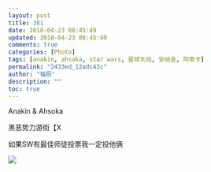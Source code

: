```yaml
---
layout: post
title: 381
date: 2018-04-23 08:45:49
updated: 2018-04-23 08:45:49
comments: true
categories: [Photo]
tags: [anakin, ahsoka, star wars, 星球大战, 安纳金, 阿索卡]
permalink: "2433ed_12adc43c"
author: "猫厨"
description: ""
toc: true
---
```


<p>Anakin &amp; Ahsoka</p> 
<p>黑恶势力游街【X</p> 
<p>如果SW有最佳师徒投票我一定投他俩</p>

![](/img/img_cVZNdzJtQk9JV2ZDNjkwOFZKdG9uYzVFU2tDREoyZkZNK2ErNGFUT0JQOHNhUjNhS2RvQUdnPT0.jpg)